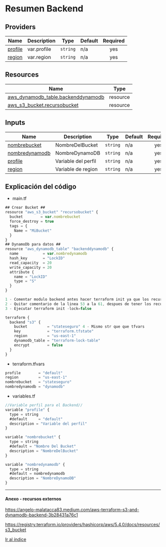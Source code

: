 # Resumen Backend
## Providers
| Name | Description | Type | Default | Required |
|------|-------------|------|---------|:--------:|
| [profile](var.profile) | var.profile | `string` | n/a | yes
| [region](var.region) | var.region | `string` | n/a | yes

## Resources

| Name | Type |
|------|------|
| [aws_dynamodb_table.backenddynamodb](https://registry.terraform.io/providers/hashicorp/aws/latest/docs/resources/dynamodb_table) | resource |
| [aws_s3_bucket.recursobucket](https://registry.terraform.io/providers/hashicorp/aws/latest/docs/resources/s3_bucket) | resource |

## Inputs

| Name | Description | Type | Default | Required |
|------|-------------|------|---------|:--------:|
| <a name="input_nombrebucket"></a> [nombrebucket](#input\_nombrebucket) | NombreDelBucket | `string` | n/a | yes |
| <a name="input_nombredynamodb"></a> [nombredynamodb](#input\_nombredynamodb) | NombreDynamoDB | `string` | n/a | yes |
| <a name="input_profile"></a> [profile](#input\_profile) | Variable del perfil | `string` | n/a | yes |
| <a name="input_region"></a> [region](#input\_region) | Variable de region | `string` | n/a | yes |

## Explicación del código
* main.tf
```javascript
## Crear Bucket ##
resource "aws_s3_bucket" "recursobucket" {
  bucket        = var.nombrebucket
  force_destroy = true
  tags = {
    Name = "MiBucket"
  }
}
## DynamoDb para datos ##
resource "aws_dynamodb_table" "backenddynamodb" {
  name           = var.nombredynamodb
  hash_key       = "LockID"
  read_capacity  = 20
  write_capacity = 20
  attribute {
    name = "LockID"
    type = "S"
  }
}

1 - Comentar modulo backend antes hacer terraform init ya que los recursos no estan creados
2 - Quitar comentario de la linea 53 a la 61, despues de tener los recursos se copia el State al bucket
3 - Ejecutar terraform init -lock=false

terraform {
  backend "s3" {
    bucket         = "stateseguro" 4 - Mismo str que que tfvars
    key            = "terraform.tfstate"
    region         = "us-east-1"
    dynamodb_table = "terraform-lock-table"
    encrypt        = false
  }
}
```
* terraform.tfvars
```javascript
profile        = "default"
region         = "us-east-1"
nombrebucket   = "stateseguro"
nombredynamodb = "dynamodb"
```
* variables.tf
```javascript
//Variable perfil para el Backend//
variable "profile" {
  type = string
  #default     = "default"
  description = "Variable del perfil"
}

variable "nombrebucket" {
  type = string
  #default = "Nombre Del Bucket"
  description = "NombreDelBucket"
}

variable "nombredynamodb" {
  type = string
  #default = nombredynamodb
  description = "NombreDynamoDB"
}
```
***
#### Anexo - recursos externos

<https://angelo-malatacca83.medium.com/aws-terraform-s3-and-dynamodb-backend-3b28431a76c1>

<https://registry.terraform.io/providers/hashicorp/aws/5.4.0/docs/resources/s3_bucket>

[Ir al índice](/Version5/OBL/README.md)